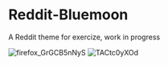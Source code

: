 # Reddit-Bluemoon
A Reddit theme for exercize, work in progress

![firefox_GrGCB5nNyS](https://user-images.githubusercontent.com/40931468/175131452-232fd3db-35c6-431e-85db-ac1f539e7e6a.png)
![TACtc0yXOd](https://user-images.githubusercontent.com/40931468/175131891-6a11b974-dff0-45d1-9a20-0a51d3417367.png)
